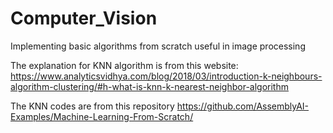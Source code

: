 # Computer_Vision
Implementing basic algorithms from scratch useful in image processing 

The explanation for KNN algorithm is from this website: https://www.analyticsvidhya.com/blog/2018/03/introduction-k-neighbours-algorithm-clustering/#h-what-is-knn-k-nearest-neighbor-algorithm

The KNN codes are from this repository https://github.com/AssemblyAI-Examples/Machine-Learning-From-Scratch/